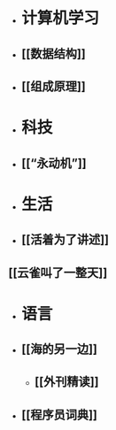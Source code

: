- # 计算机学习
- ## [[数据结构]]
- ## [[组成原理]]
- # 科技
- ## [[“永动机”]]
- # 生活
- ## [[活着为了讲述]]
## [[云雀叫了一整天]]
- # 语言
- ## [[海的另一边]]
	- ## [[外刊精读]]
- ## [[程序员词典]]